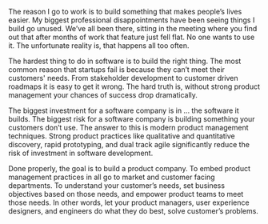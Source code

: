 The reason I go to work is to build something that makes people’s lives easier. My biggest professional disappointments have been seeing things I build go unused. We’ve all been there, sitting in the meeting where you find out that after months of work that feature just fell flat. No one wants to use it. The unfortunate reality is, that happens all too often.

The hardest thing to do in software is to build the right thing. The most common reason that startups fail is because they can’t meet their customers' needs. From stakeholder development to customer driven roadmaps it is easy to get it wrong. The hard truth is, without strong product management your chances of success drop dramatically.

The biggest investment for a software company is in ... the software it builds. The biggest risk for a software company is building something your customers don’t use. The answer to this is modern product management techniques. Strong product practices like qualitative and quantitative discovery, rapid prototyping, and dual track agile significantly reduce the risk of investment in software development.

Done properly, the goal is to build a product company. To embed product management practices in all go to market and customer facing departments. To understand your customer’s needs,  set business objectives based on those needs, and empower product teams to meet those needs. In other words, let your product managers, user experience designers, and engineers do what they do best, solve customer’s problems.
